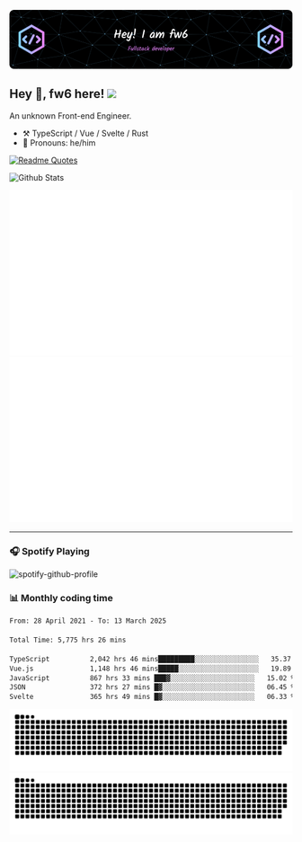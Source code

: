 ![Header](github-header-image.png)

## Hey 👋, fw6 here! <img src="https://github.githubassets.com/images/mona-whisper.gif" height="24" />


An unknown Front-end Engineer.

-   :hammer_and_pick: TypeScript / Vue / Svelte / Rust
-   :man: Pronouns: he/him


[![Readme Quotes](https://quotes-github-readme.vercel.app/api?type=horizontal&theme=algolia)](https://github.com/piyushsuthar/github-readme-quotes)



![Github Stats](https://github-readme-stats.vercel.app/api?username=fw6&bg_color=30,e96443,904e95&title_color=fff&text_color=fff)

![](https://raw.githubusercontent.com/fw6/github-stats-transparent/output/generated/overview.svg)
![](https://raw.githubusercontent.com/fw6/github-stats-transparent/output/generated/languages.svg)


---

### 🎧 Spotify Playing

<!-- ![spotify-github-profile](/img/default.svg) -->

![spotify-github-profile](https://spotify-github-profile.vercel.app/api/view.svg?uid=r6wn4hdvypv0lkzyrj0e0pjct&cover_image=true&theme=default&show_offline=true&background_color=9a10ad&interchange=true&bar_color_cover=true)



### :bar_chart: Monthly coding time 

<!--START_SECTION:waka-->

```txt
From: 28 April 2021 - To: 13 March 2025

Total Time: 5,775 hrs 26 mins

TypeScript          2,042 hrs 46 mins█████████░░░░░░░░░░░░░░░░   35.37 %
Vue.js              1,148 hrs 46 mins█████░░░░░░░░░░░░░░░░░░░░   19.89 %
JavaScript          867 hrs 33 mins ███▓░░░░░░░░░░░░░░░░░░░░░   15.02 %
JSON                372 hrs 27 mins █▓░░░░░░░░░░░░░░░░░░░░░░░   06.45 %
Svelte              365 hrs 49 mins █▓░░░░░░░░░░░░░░░░░░░░░░░   06.33 %
```

<!--END_SECTION:waka-->




![github contribution grid snake animation](https://raw.githubusercontent.com/platane/platane/output/github-contribution-grid-snake-dark.svg#gh-dark-mode-only)![github contribution grid snake animation](https://raw.githubusercontent.com/platane/platane/output/github-contribution-grid-snake.svg#gh-light-mode-only)
